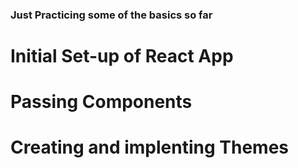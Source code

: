 ### Just Practicing some of the basics so far
# Initial Set-up of React App
# Passing Components
# Creating and implenting Themes